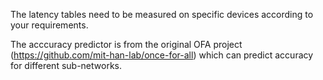 The latency tables need to be measured on specific devices according to your requirements.

The acccuracy predictor is from the original OFA project (https://github.com/mit-han-lab/once-for-all) which can predict accuracy for different sub-networks.
